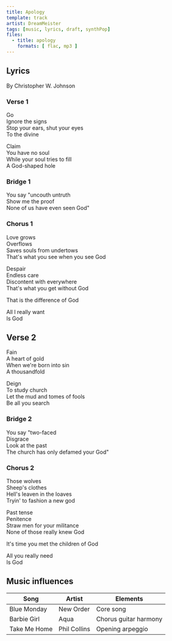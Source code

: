```yaml
---
title: Apology
template: track
artist: DreamMeister
tags: [music, lyrics, draft, synthPop]
files:
  - title: apology
    formats: [ flac, mp3 ]
---
```


## Lyrics

By Christopher W. Johnson

### Verse 1

Go<br/>
Ignore the signs<br/>
Stop your ears, shut your eyes<br/>
To the divine<br/>

Claim<br/>
You have no soul<br/>
While your soul tries to fill<br/>
A God-shaped hole<br/>

### Bridge 1

You say "uncouth untruth<br/>
Show me the proof<br/>
None of us have even seen God"<br/>

### Chorus 1

Love grows<br/>
Overflows<br/>
Saves souls from undertows<br/>
That's what you see when you see God<br/>

Despair<br/>
Endless care<br/>
Discontent with everywhere<br/>
That's what you get without God<br/>

That is the difference of God

All I really want<br/>
Is God<br/>

## Verse 2

Fain<br/>
A heart of gold<br/>
When we're born into sin<br/>
A thousandfold<br/>

Deign<br/>
To study church<br/>
Let the mud and tomes of fools<br/>
Be all you search<br/>

### Bridge 2

You say "two-faced<br/>
Disgrace<br/>
Look at the past<br/>
The church has only defamed your God"

### Chorus 2

Those wolves<br/>
Sheep's clothes<br/>
Hell's leaven in the loaves<br/>
Tryin' to fashion a new god<br/>

Past tense<br/>
Penitence<br/>
Straw men for your militance<br/>
None of those really knew God

It's time you met the children of God

All you really need<br/>
Is God

## Music influences
| Song | Artist | Elements |
| ---- | ------ | -------- |
| Blue Monday | New Order | Core song |
| Barbie Girl | Aqua  | Chorus guitar harmony |
| Take Me Home | Phil Collins | Opening arpeggio |
